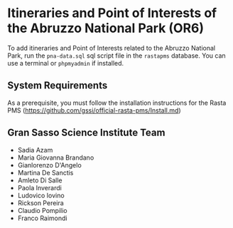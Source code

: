 # Itineraries and Point of Interests of the Abruzzo National Park (OR6)
To add itineraries and Point of Interests related to the Abruzzo National Park, run the `pna-data.sql` sql script file in the `rastapms` database.
You can use a terminal or `phpmyadmin` if installed.

## System Requirements
As a prerequisite, you must follow the installation instructions for the Rasta PMS (https://github.com/gssi/official-rasta-pms/Install.md)



## Gran Sasso Science Institute Team
- Sadia Azam
- Maria Giovanna Brandano
- Gianlorenzo D'Angelo
- Martina De Sanctis
- Amleto Di Salle
- Paola Inverardi
- Ludovico Iovino
- Rickson Pereira
- Claudio Pompilio
- Franco Raimondi